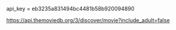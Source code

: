 api_key = eb3235a831494bc4481b58b920094890

https://api.themoviedb.org/3/discover/movie?include_adult=false